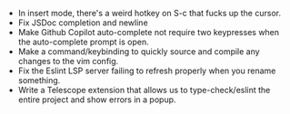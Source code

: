 - In insert mode, there's a weird hotkey on S-c that fucks up the cursor.
- Fix JSDoc completion and newline
- Make Github Copilot auto-complete not require two keypresses when the auto-complete prompt is open.
- Make a command/keybinding to quickly source and compile any changes to the vim config.
- Fix the Eslint LSP server failing to refresh properly when you rename something.
- Write a Telescope extension that allows us to type-check/eslint the entire project and show errors in a popup.
